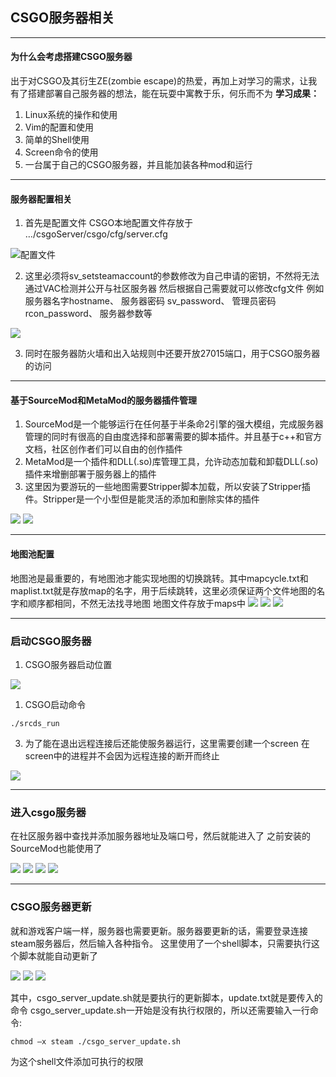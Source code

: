 ## CSGO服务器相关
---
#### 为什么会考虑搭建CSGO服务器
出于对CSGO及其衍生ZE(zombie escape)的热爱，再加上对学习的需求，让我有了搭建部署自己服务器的想法，能在玩耍中寓教于乐，何乐而不为
**学习成果：**
1. Linux系统的操作和使用
2. Vim的配置和使用
3. 简单的Shell使用
4. Screen命令的使用
5. 一台属于自己的CSGO服务器，并且能加装各种mod和运行

---
#### 服务器配置相关
1. 首先是配置文件
CSGO本地配置文件存放于
…/csgoServer/csgo/cfg/server.cfg

![配置文件](./images/2.png)

2. 这里必须将sv_setsteamaccount的参数修改为自己申请的密钥，不然将无法通过VAC检测并公开与社区服务器
然后根据自己需要就可以修改cfg文件
例如
服务器名字hostname、
服务器密码 sv_password、
管理员密码 rcon_password、
服务器参数等

![](./images/3a.png)

3. 同时在服务器防火墙和出入站规则中还要开放27015端口，用于CSGO服务器的访问

---
#### 基于SourceMod和MetaMod的服务器插件管理
1. SourceMod是一个能够运行在任何基于半条命2引擎的强大模组，完成服务器管理的同时有很高的自由度选择和部署需要的脚本插件。并且基于c++和官方文档，社区创作者们可以自由的创作插件
2. MetaMod是一个插件和DLL(.so)库管理工具，允许动态加载和卸载DLL(.so)插件来增删部署于服务器上的插件
3. 这里因为要游玩的一些地图需要Stripper脚本加载，所以安装了Stripper插件。Stripper是一个小型但是能灵活的添加和删除实体的插件

![](./images/4.png)
![](./images/5.png)

---
#### 地图池配置
地图池是最重要的，有地图池才能实现地图的切换跳转。其中mapcycle.txt和maplist.txt就是存放map的名字，用于后续跳转，这里必须保证两个文件地图的名字和顺序都相同，不然无法找寻地图
地图文件存放于maps中
![](./images/6.png)
![](./images/7.png)
![](./images/8.png)

---
### 启动CSGO服务器
1. CSGO服务器启动位置

![](./images/9.png)
1. CSGO启动命令
```shell
./srcds_run
```
3. 为了能在退出远程连接后还能使服务器运行，这里需要创建一个screen
在screen中的进程并不会因为远程连接的断开而终止

![](./images/10.png)

---
### 进入csgo服务器
在社区服务器中查找并添加服务器地址及端口号，然后就能进入了
之前安装的SourceMod也能使用了

![](./images/11.png)
![](./images/12.png)
![](./images/13.png)
![](./images/14.png)

---
### CSGO服务器更新
就和游戏客户端一样，服务器也需要更新。服务器要更新的话，需要登录连接steam服务器后，然后输入各种指令。
这里使用了一个shell脚本，只需要执行这个脚本就能自动更新了

![](./images/15.png)
![](./images/16.png)
![](./images/17.png)

其中，csgo_server_update.sh就是要执行的更新脚本，update.txt就是要传入的命令
csgo_server_update.sh一开始是没有执行权限的，所以还需要输入一行命令:
```shell
chmod –x steam ./csgo_server_update.sh
```
为这个shell文件添加可执行的权限
